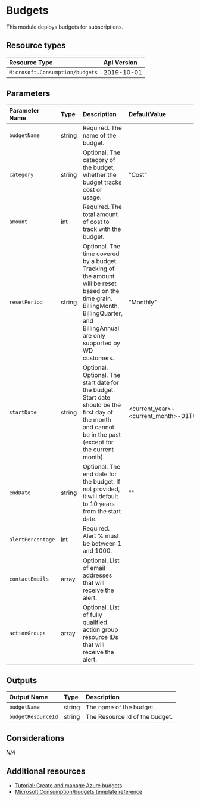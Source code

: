 # Budgets

This module deploys budgets for subscriptions.

## Resource types

| Resource Type | Api Version |
| :-- | :-- |
| `Microsoft.Consumption/budgets` | 2019-10-01 |

## Parameters

| Parameter Name | Type | Description | DefaultValue | Possible values |
| :-- | :-- | :-- | :-- | :-- |
| `budgetName` | string | Required. The name of the budget. |  |  |
| `category` | string | Optional. The category of the budget, whether the budget tracks cost or usage. | "Cost" | "Cost", "Usage" |
| `amount` | int | Required. The total amount of cost to track with the budget. |  |  |
| `resetPeriod` | string | Optional. The time covered by a budget. Tracking of the amount will be reset based on the time grain. BillingMonth, BillingQuarter, and BillingAnnual are only supported by WD customers. | "Monthly" | "Monthly", "Quarterly", "Annually", "BillingMonth", "BillingQuarter", "BillingAnnual" |
| `startDate` | string | Optional. Optional. The start date for the budget. Start date should be the first day of the month and cannot be in the past (except for the current month). | <current_year>-<current_month>-01T00:00:00Z |  |
| `endDate` | string | Optional. The end date for the budget. If not provided, it will default to 10 years from the start date. | "" |  |
| `alertPercentage` | int | Required. Alert % must be between 1 and 1000. |  |  |
| `contactEmails` | array | Optional. List of email addresses that will receive the alert. |  |  |
| `actionGroups` | array | Optional. List of fully qualified action group resource IDs that will receive the alert. |  |  |

## Outputs

| Output Name | Type | Description |
| :-- | :-- | :-- |
| `budgetName` | string | The name of the budget. |
| `budgetResourceId` | string | The Resource Id of the budget. |

## Considerations

*N/A*

## Additional resources

- [Tutorial: Create and manage Azure budgets](https://docs.microsoft.com/en-us/azure/cost-management-billing/costs/tutorial-acm-create-budgets)
- [Microsoft.Consumption/budgets template reference](https://docs.microsoft.com/en-us/azure/templates/microsoft.consumption/2019-10-01/budgets)